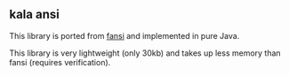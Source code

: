 ## kala ansi

This library is ported from [fansi](https://github.com/lihaoyi/fansi) and implemented in pure Java.

This library is very lightweight (only 30kb) and takes up less memory than fansi (requires verification).